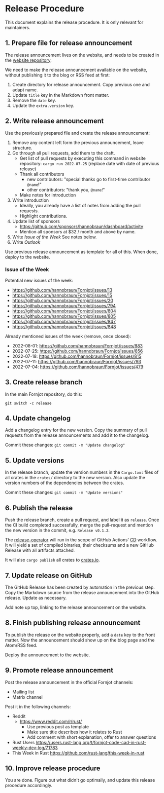 # Release Procedure

This document explains the release procedure. It is only relevant for maintainers.


## 1. Prepare file for release announcement

The release announcement lives on the website, and needs to be created in the [website repository](https://github.com/hannobraun/www.fornjot.app).

We need to make the release announcement available on the website, without publishing it to the blog or RSS feed at first:

1. Create directory for release announcement. Copy previous one and adapt name.
2. Update `title` key in the Markdown front matter.
3. Remove the `date` key.
4. Update the `extra.version` key.


## 2. Write release announcement

Use the previously prepared file and create the release announcement:

1. Remove any content left form the previous announcement, leave structure.
2. Go through all pull requests, add them to the draft.
   - Get list of pull requests by executing this command in website repository:
     `cargo run 2022-07-25` (replace date with date of previous release)
   - Thank all contributors
     - new contributors: "special thanks go to first-time contributor `@name`!"
     - other contributors: "thank you, `@name`!"
   - Make notes for introduction
3. Write introduction
   - Ideally, you already have a list of notes from adding the pull requests.
   - Highlight contributions.
4. Update list of sponsors
   - https://github.com/sponsors/hannobraun/dashboard/activity
   - Mention all sponsors at $32 / month and above by name.
5. Write *Issue of the Week*
   See notes below.
6. Write *Outlook*

Use previous release announcement as template for all of this. When done, deploy to the website.

### Issue of the Week

Potential new issues of the week:

- https://github.com/hannobraun/Fornjot/issues/13
- https://github.com/hannobraun/Fornjot/issues/15
- https://github.com/hannobraun/Fornjot/issues/20
- https://github.com/hannobraun/Fornjot/issues/794
- https://github.com/hannobraun/Fornjot/issues/804
- https://github.com/hannobraun/Fornjot/issues/805
- https://github.com/hannobraun/Fornjot/issues/847
- https://github.com/hannobraun/Fornjot/issues/848

Already mentioned issues of the week (remove, once closed):

- 2022-08-01: https://github.com/hannobraun/Fornjot/issues/883
- 2022-07-25: https://github.com/hannobraun/Fornjot/issues/856
- 2022-07-18: https://github.com/hannobraun/Fornjot/issues/815
- 2022-07-11: https://github.com/hannobraun/Fornjot/issues/793
- 2022-07-04: https://github.com/hannobraun/Fornjot/issues/479


## 3. Create release branch

In the main Fornjot repository, do this:

```
git switch -c release
```

## 4. Update changelog

Add a changelog entry for the new version. Copy the summary of pull requests from the release announcements and add it to the changelog.

Commit these changes: `git commit -m "Update changelog"`


## 5. Update versions

In the release branch, update the version numbers in the `Cargo.toml` files of all crates in the `crates/` directory to the new version. Also update the version numbers of the dependencies between the crates.

Commit these changes: `git commit -m "Update versions"`


## 6. Publish the release

Push the release branch, create a pull request, and label it as `release`. Once the CI build completed successfully, merge the pull-request and mention the new version in the commit, e.g. `Release v0.1.2`.

The [release-operator](./tools/release-operator) will run in the scope of GitHub Actions' [CD](./.github/workflows/cd.yml) workflow. It will yield a set of compiled binaries, their checksums and a new GitHub Release with all artifacts attached.

It will also `cargo publish` all crates to [crates.io](https://crates.io/).


## 7. Update release on GitHub

The GitHub Release has been created by automation in the previous step. Copy the Markdown source from the release announcement into the GitHub release. Update as necessary.

Add note up top, linking to the release announcement on the website.


## 8. Finish publishing release announcement

To publish the release on the website properly, add a `date` key to the front matter. Now the announcement should show up on the blog page and the Atom/RSS feed.

Deploy the announcement to the website.


## 9. Promote release announcement

Post the release announcement in the official Fornjot channels:

- Mailing list
- Matrix channel

Post it in the following channels:

- Reddit
  - https://www.reddit.com/r/rust/
    - Use previous post as template
    - Make sure title describes how it relates to Rust
    - Add comment with short explanation, offer to answer questions
- Rust Users
  https://users.rust-lang.org/t/fornjot-code-cad-in-rust-weekly-dev-log/71783
- This Week in Rust
  https://github.com/rust-lang/this-week-in-rust


## 10. Improve release procedure

You are done. Figure out what didn't go optimally, and update this release procedure accordingly.
